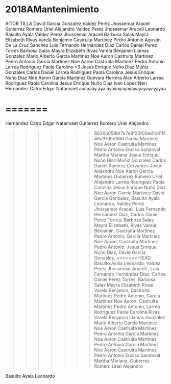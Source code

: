  # 2018AMantenimiento
AITOR TILLA
David Garcia Gonzalez
Valdez Perez Jhossemar Araceli
Gutierrez Romero Uriel Alejandro
Valdez Perez Jhossemar Araceli 
Leonardo Basulto Ayala
Valdez Perez Jhossemar Araceli 
Barbosa Salas Mayra Elizabeth
Rivas Varela Benjamin
Castruita Martinez Pedro Antonio
Agustin De La Cruz Sanchez
Luis Fernando Hernández Díaz
Carlos Daniel Perez Torres
Barbosa Salas Mayra Elizabeth
Rivas Varela Benjamin
Llamas Gonzalez Mario Alberto
Garcia Martinez Noe Aaron
Castruita Martinez Pedro Antonio
Garcia Martinez Noe Aaron
Castruita Martinez Pedro Antonio
Larrea Rodriguez Paola Carolina <3
Jesus Enrique Nuño Diaz
Muñiz Gonzales Carlos Daniel
Larrea Rodriguez Paola Carolina
Jesus Enrique Nuño Diaz
Noe Aaron Garcia Martinez
Guevara Herrera Alan Alberto
Larrea Rodriguez Paola Carolina
Jesus Enrique Nuño Diaz
Ivan Lopez Neri
Hernandez Catro Edgar Natannaet
aaaaaay aya ayayayayayayayayayayayaa


=======
=======
Hernandez Catro Edgar Natannaet
Gutierrez Romero Uriel Alejandro
>>>>>>> 8626b059bf7e7e8f25f02ed1cd1f446a97d5d96d
Garcia Martinez Noe Aaron
Castruita Martinez Pedro Antonio
Enciso Sandoval Martha Mariana
Jesus Enrique Nuño Diaz
Muñiz Gonzales Carlos Daniel
Ramirez Cervantes Josue Alejandro
Noe Aaron Garcia Martinez
Gutierrez Romero Uriel Alejandro
Larrea Rodriguez Paola Carolina
Jesus Enrique Nuño Diaz
Noe Aaron Garcia Martinez
David Garcia Gonzalez,
Basulto Ayala Leonardo,
Valdez Perez Jhossemar Araceli,
Luis Fernando Hernández Díaz,
Carlos Daniel Perez Torres,
Barbosa Salas Mayra Elizabeth,
Rivas Varela Benjamin,
Castruita Martinez Pedro Antonio,
Garcia Martinez Noe Aaron,
Castruita Martinez Pedro Antonio,
Jesus Enrique Nuño Diaz,
David Garcia Gonzalez,
<<<<<<< HEAD
Basulto Ayala Leonardo,
Valdez Perez Jhossemar Araceli ,
Luis Fernando Hernández Díaz,
Carlos Daniel Perez Torres,
Barbosa Salas Mayra Elizabeth
Rivas Varela Benjamin,
Castruita Martinez Pedro Antonio,
Garcia Martinez Noe Aaron,
Castruita Martinez Pedro Antonio,
Larrea Rodriguez Paola Carolina
Rivas Varela Benjamin
Llamas Gonzalez Mario Alberto
Garcia Martinez Noe Aaron
Castruita Martinez Pedro Antonio
Garcia Martinez Noe Aaron
Castruita Martinez Pedro Antonio
Garcia Martinez Noe Aaron
Castruita Martinez Pedro Antonio
Enciso Sandoval Martha Mariana,
Gutierrez Romero Uriel Alejandro

Basulto Ayala Leonardo

